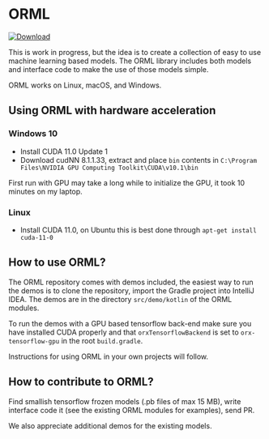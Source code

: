 # ORML

 [ ![Download](https://api.bintray.com/packages/openrndr/openrndr/orml/images/download.svg) ](https://bintray.com/openrndr/openrndr/orml/_latestVersion)

This is work in progress, but the idea is to create a collection of easy to use machine learning based models. The ORML library includes both models and interface code to make the use of those models simple.

ORML works on Linux, macOS, and Windows.

## Using ORML with hardware acceleration

### Windows 10

 * Install CUDA 11.0 Update 1
 * Download cudNN 8.1.1.33,  extract and place `bin` contents in `C:\Program Files\NVIDIA GPU Computing Toolkit\CUDA\v10.1\bin` 
 
First run with GPU may take a long while to initialize the GPU, it took 10 minutes on my laptop.
 
 ### Linux
 
 * Install CUDA 11.0, on Ubuntu this is best done through `apt-get install cuda-11-0`

## How to use ORML?

The ORML repository comes with demos included, the easiest way to run the demos is to clone the repository, import the Gradle project into IntelliJ IDEA. The demos are in the directory `src/demo/kotlin` of the ORML modules.

To run the demos with a GPU based tensorflow back-end make sure you have installed CUDA properly and that 
`orxTensorflowBackend` is set to `orx-tensorflow-gpu` in the root `build.gradle`.

Instructions for using ORML in your own projects will follow.

## How to contribute to ORML?

Find smallish tensorflow frozen models (.pb files of max 15 MB), write interface code it (see the existing ORML modules for examples), send PR.

We also appreciate additional demos for the existing models.
